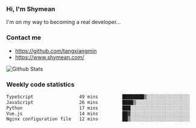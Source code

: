 ### Hi, I'm Shymean

I'm on my way to becoming a real developer...

### Contact me

- <https://github.com/tangxiangmin>
- <https://www.shymean.com/>

![Github Stats](https://github-readme-stats.vercel.app/api?username=tangxiangmin&show_icons=true&theme=dark)


###  Weekly code statistics

<!--START_SECTION:waka-->

```txt
TypeScript                 49 mins         ████████▒░░░░░░░░░░░░░░░░   33.80 %
JavaScript                 26 mins         ████▒░░░░░░░░░░░░░░░░░░░░   17.95 %
Python                     17 mins         ███░░░░░░░░░░░░░░░░░░░░░░   11.74 %
Vue.js                     14 mins         ██▓░░░░░░░░░░░░░░░░░░░░░░   10.30 %
Nginx configuration file   12 mins         ██▒░░░░░░░░░░░░░░░░░░░░░░   08.95 %
```

<!--END_SECTION:waka-->